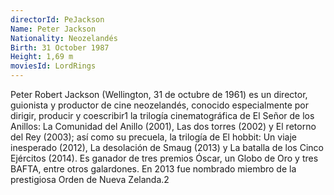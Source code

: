 ```yaml
---
directorId: PeJackson
Name: Peter Jackson
Nationality: Neozelandés
Birth: 31 October 1987
Height: 1,69 m
moviesId: LordRings
---
```


Peter Robert Jackson (Wellington, 31 de octubre de 1961) es un director, guionista y productor de cine neozelandés, conocido especialmente por dirigir, producir y coescribir1​ la trilogía cinematográfica de El Señor de los Anillos: La Comunidad del Anillo (2001), Las dos torres (2002) y El retorno del Rey (2003); así como su precuela, la trilogía de El hobbit: Un viaje inesperado (2012), La desolación de Smaug (2013) y La batalla de los Cinco Ejércitos (2014). Es ganador de tres premios Óscar, un Globo de Oro y tres BAFTA, entre otros galardones. En 2013 fue nombrado miembro de la prestigiosa Orden de Nueva Zelanda.2​ 
